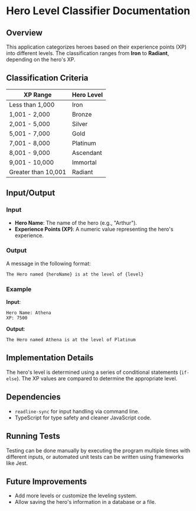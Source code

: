 
# Hero Level Classifier Documentation

## Overview

This application categorizes heroes based on their experience points (XP) into different levels. The classification ranges from **Iron** to **Radiant**, depending on the hero's XP.

## Classification Criteria

| XP Range          | Hero Level |
|-------------------|------------|
| Less than 1,000   | Iron       |
| 1,001 - 2,000     | Bronze     |
| 2,001 - 5,000     | Silver     |
| 5,001 - 7,000     | Gold       |
| 7,001 - 8,000     | Platinum   |
| 8,001 - 9,000     | Ascendant  |
| 9,001 - 10,000    | Immortal   |
| Greater than 10,001 | Radiant  |

## Input/Output

### Input

- **Hero Name**: The name of the hero (e.g., "Arthur").
- **Experience Points (XP)**: A numeric value representing the hero's experience.

### Output

A message in the following format:
```
The Hero named {heroName} is at the level of {level}
```

### Example

**Input**:
```
Hero Name: Athena
XP: 7500
```

**Output**:
```
The Hero named Athena is at the level of Platinum
```

## Implementation Details

The hero's level is determined using a series of conditional statements (`if-else`). The XP values are compared to determine the appropriate level.

## Dependencies

- `readline-sync` for input handling via command line.
- TypeScript for type safety and cleaner JavaScript code.

## Running Tests

Testing can be done manually by executing the program multiple times with different inputs, or automated unit tests can be written using frameworks like Jest.

## Future Improvements

- Add more levels or customize the leveling system.
- Allow saving the hero's information in a database or a file.